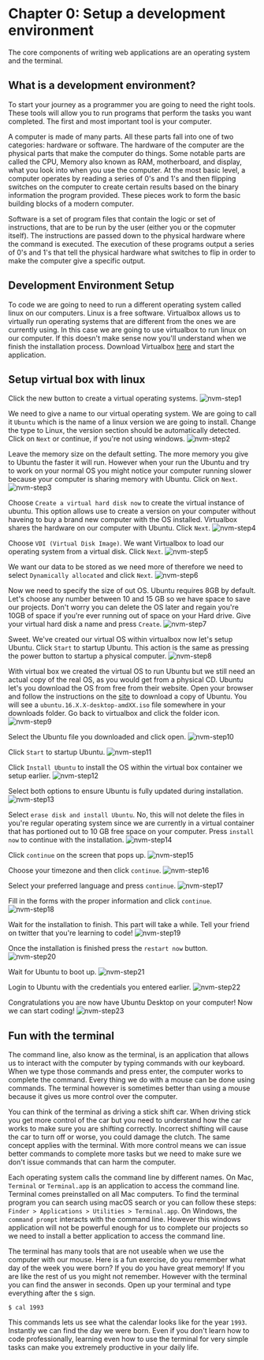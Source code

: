 # Chapter 0: Setup a development environment
The core components of writing web applications are an operating system and the terminal.

## What is a development environment?
To start your journey as a programmer you are going to need the right tools. These tools will allow you to run programs that perform the tasks you want completed. The first and most important tool is your computer.

A computer is made of many parts. All these parts fall into one of two categories: hardware or software. The hardware of the computer are the physical parts that make the computer do things. Some notable parts are called the CPU, Memory also known as RAM, motherboard, and display, what you look into when you use the computer. At the most basic level, a computer operates by reading a series of 0's and 1's and then flipping switches on the computer to create certain results based on the binary information the program provided. These pieces work to form the basic building blocks of a modern computer.

Software is a set of program files that contain the logic or set of instructions, that are to be run by the user (either you or the copmuter itself). The instructions are passed down to the physical hardware where the command is executed. The execution of these programs output a series of 0's and 1's that tell the physical hardware what switches to flip in order to make the computer give a specific output. 


## Development Environment Setup
To code we are going to need to run a different operating system called linux on our computers. Linux is a free software. Virtualbox allows us to virtually run operating systems that are different from the ones we are currently using. In this case we are going to use virtualbox to run linux on our computer. If this doesn't make sense now you'll understand when we finish the installation process. Download Virtualbox [here](https://virtualbox.org/wiki/Downloads) and start the application. 


## Setup virtual box with linux
Click the new button to create a virtual operating systems. 
![nvm-step1](https://cdn.rawgit.com/nodox/fsbc-images/feat-dev/virtualbox-linux-installation/finals/final-p0-step1.png)


We need to give a name to our virtual operating system. We are going to call it `Ubuntu` which is the name of a linux version we are going to install. Change the type to Linux, the version section should be automatically detected. Click on `Next` or continue, if you're not using windows.
![nvm-step2](https://cdn.rawgit.com/nodox/fsbc-images/feat-dev/virtualbox-linux-installation/finals/final-p0-step2.png)

Leave the memory size on the default setting. The more memory you give to Ubuntu the faster it will run. However when your run the Ubuntu and try to  work on your normal OS you might notice your computer running slower because your computer is sharing memory with Ubuntu. Click on `Next`.
![nvm-step3](https://cdn.rawgit.com/nodox/fsbc-images/feat-dev/virtualbox-linux-installation/finals/final-p0-step3.png)

Choose `Create a virtual hard disk now` to create the virtual instance of ubuntu. This option allows use to create a version on your computer without haveing to buy a brand new computer with the OS installed. Virtualbox shares the hardware on our computer with Ubuntu. Click `Next`.
![nvm-step4](https://cdn.rawgit.com/nodox/fsbc-images/feat-dev/virtualbox-linux-installation/finals/final-p0-step4.png)

Choose `VDI (Virtual Disk Image)`. We want Virtualbox  to load our operating system from a virtual disk. Click `Next`.
![nvm-step5](https://cdn.rawgit.com/nodox/fsbc-images/feat-dev/virtualbox-linux-installation/finals/final-p0-step5.png)

We want our data to be stored as we need more of therefore we need to select `Dynamically allocated` and click `Next`. 
![nvm-step6](https://cdn.rawgit.com/nodox/fsbc-images/feat-dev/virtualbox-linux-installation/finals/final-p0-step6.png)

Now we need to specify the size of out OS. Ubuntu requires 8GB by default. Let's choose any number between 10 and 15 GB so we have space to save our projects. Don't worry you can delete the OS later and regain you're 10GB of space if you're ever running out of space on your Hard drive. Give your virtual hard disk a name and press `Create`.
![nvm-step7](https://cdn.rawgit.com/nodox/fsbc-images/feat-dev/virtualbox-linux-installation/finals/final-p0-step7.png)


Sweet. We've created our virtual OS within virtualbox now let's setup Ubuntu. Click `Start` to startup Ubuntu. This action is the same as pressing the power button to startup a physical computer.
![nvm-step8](https://cdn.rawgit.com/nodox/fsbc-images/feat-dev/virtualbox-linux-installation/finals/final-p1-step1.png)

With virtual box we created the virtual OS to run Ubuntu but we still need an actual copy of the real OS, as you would get from a physical CD. Ubuntu let's you download the OS from free from their website. Open your browser and follow the instructions on the [site](https://www.ubuntu.com/desktop) to download a copy of Ubuntu. You will see a `ubuntu.16.X.X-desktop-amdXX.iso` file somewhere in your downloads folder. Go back to virtualbox and click the folder icon. 
![nvm-step9](https://cdn.rawgit.com/nodox/fsbc-images/feat-dev/virtualbox-linux-installation/finals/final-p1-step2.png)

Select the Ubuntu file you downloaded and click open.
![nvm-step10](https://cdn.rawgit.com/nodox/fsbc-images/feat-dev/virtualbox-linux-installation/finals/final-p1-step3.png)

Click `Start` to startup Ubuntu.
![nvm-step11](https://cdn.rawgit.com/nodox/fsbc-images/feat-dev/virtualbox-linux-installation/finals/final-p1-step4.png)

Click `Install Ubuntu` to install the OS within the virtual box container we setup earlier.
![nvm-step12](https://cdn.rawgit.com/nodox/fsbc-images/feat-dev/virtualbox-linux-installation/finals/final-p2-step1.png)

Select both options to ensure Ubuntu is fully updated during installation.
![nvm-step13](https://cdn.rawgit.com/nodox/fsbc-images/feat-dev/virtualbox-linux-installation/finals/final-p2-step2.png)

Select `erase disk and install Ubuntu`. No, this will not delete the files in you're regular operating system since we are currently in a virtual container that has portioned out to 10 GB free space on your computer. Press `install now` to continue with the installation.
![nvm-step14](https://cdn.rawgit.com/nodox/fsbc-images/feat-dev/virtualbox-linux-installation/finals/final-p2-step3.png)

Click `continue` on the screen that pops up.
![nvm-step15](https://cdn.rawgit.com/nodox/fsbc-images/feat-dev/virtualbox-linux-installation/finals/final-p2-step4.png)

Choose your timezone and then click `continue`.
![nvm-step16](https://cdn.rawgit.com/nodox/fsbc-images/feat-dev/virtualbox-linux-installation/finals/final-p2-step5.png)

Select your preferred language and press `continue`.
![nvm-step17](https://cdn.rawgit.com/nodox/fsbc-images/feat-dev/virtualbox-linux-installation/finals/final-p2-step6.png)

Fill in the forms with the proper information and click `continue`.
![nvm-step18](https://cdn.rawgit.com/nodox/fsbc-images/feat-dev/virtualbox-linux-installation/finals/final-p2-step7.png)

Wait for the installation to finish. This part will take a while. Tell your friend on twitter that you're learning to code!
![nvm-step19](https://cdn.rawgit.com/nodox/fsbc-images/feat-dev/virtualbox-linux-installation/finals/final-p2-step8.png)

Once the installation is finished press the `restart now` button.
![nvm-step20](https://cdn.rawgit.com/nodox/fsbc-images/feat-dev/virtualbox-linux-installation/finals/final-p2-step9.png)

Wait for Ubuntu to boot up. 
![nvm-step21](https://cdn.rawgit.com/nodox/fsbc-images/feat-dev/virtualbox-linux-installation/finals/final-p2-step10.png)


Login to Ubuntu with the credentials you entered earlier.
![nvm-step22](https://cdn.rawgit.com/nodox/fsbc-images/feat-dev/virtualbox-linux-installation/finals/final-p2-step11.png)

Congratulations you are now have Ubuntu Desktop on your computer! Now we can start coding!
![nvm-step23](https://cdn.rawgit.com/nodox/fsbc-images/feat-dev/virtualbox-linux-installation/finals/final-p2-step12.png)


## Fun with the terminal
The command line, also know as the terminal, is an application that allows us to interact with the computer by typing commands with our keyboard. When we type those commands and press enter, the computer works to complete the command. Every thing we do with a mouse can be done using commands. The terminal however is sometimes better than using a mouse because it gives us more control over the computer.

You can think of the terminal as driving a stick shift car. When driving stick you get more control of the car but you need to understand how the car works to make sure you are shifting correctly. Incorrect shifting will cause the car to turn off or worse, you could damage the clutch. The same concept applies with the terminal. With more control means we can issue better commands to complete more tasks but we need to make sure we don't issue commands that can harm the computer. 
 
Each operating system calls the command line by different names. On Mac, `Terminal` or `Terminal.app` is an application to access the command line. Terminal comes preinstalled on all Mac computers. To find the terminal program you can search using macOS search or you can follow these steps: `Finder > Applications > Utilities > Terminal.app`. On Windows, the `command prompt` interacts with the command line. However this windows application will not be powerful enough for us to complete our projects so we need to install a better application to access the command line.


The terminal has many tools that are not useable when we use the computer with our mouse. Here is a fun exercise, do you remember what day of the week you were born? If you do you have great memory! If you are like the rest of us you might not remember. However with the terminal you can find the answer in seconds. Open up your terminal and type everything after the `$` sign.

```
$ cal 1993
```

This commands lets us see what the calendar looks like for the year `1993`. Instantly we can find the day we were born. Even if you don't learn how to code professionally, learning even how to use the terminal for very simple tasks can make you extremely productive in your daily life. 









